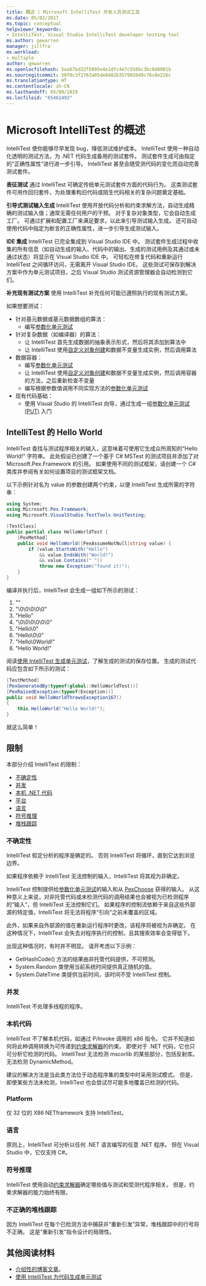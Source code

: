```yaml
---
title: 概述 | Microsoft IntelliTest 开发人员测试工具
ms.date: 05/02/2017
ms.topic: conceptual
helpviewer_keywords:
- IntelliTest, Visual Studio IntelliTest developer testing tool
ms.author: gewarren
manager: jillfra
ms.workload:
- multiple
author: gewarren
ms.openlocfilehash: 5aa67bd32f6895e4e1dfc4e7c558bc3bc0d8001b
ms.sourcegitcommit: 50f0c3f2763a05de8482b3579026d9c76c0e226c
ms.translationtype: HT
ms.contentlocale: zh-CN
ms.lasthandoff: 05/09/2019
ms.locfileid: "65461493"
---
```

# <a name="overview-of-microsoft-intellitest"></a>Microsoft IntelliTest 的概述

IntelliTest 使你能够尽早发现 bug，降低测试维护成本。 IntelliTest 使用一种自动化透明的测试方法，为 .NET 代码生成备用的测试套件。 测试套件生成可由指定的“正确性属性”进行进一步引导。 IntelliTest 甚至会随受测代码的变化而自动完善测试套件。

**表征测试** 通过 IntelliTest 可确定传统单元测试套件方面的代码行为。
这类测试套件可用作回归套件，为处理重构旧代码或陌生代码相关的复杂问题奠定基础。

**引导式测试输入生成** IntelliTest 使用开放代码分析和约束求解方法，自动生成精确的测试输入值；通常无需任何用户的干预。 对于复杂对象类型，它会自动生成工厂。 可通过扩展和配置工厂来满足要求，以此来引导测试输入生成。 还可自动使用代码中指定为断言的正确性属性，进一步引导生成测试输入。

**IDE 集成** IntelliTest 已完全集成到 Visual Studio IDE 中。 测试套件生成过程中收集的所有信息（如自动生成的输入、代码中的输出、生成的测试用例及其通过或未通过状态）将显示在 Visual Studio IDE 中。 可轻松在修复代码和重新运行 IntelliTest 之间循环访问，无需离开 Visual Studio IDE。
这些测试可保存到解决方案中作为单元测试项目，之后 Visual Studio 测试资源管理器会自动检测到它们。

**补充现有测试方案** 使用 IntelliTest 补充任何可能已遵照执行的现有测试方案。

如果想要测试：

* 针对基元数据或基元数据数组的算法：
  * 编写[参数化单元测试](test-generation.md#parameterized-unit-testing)
* 针对复杂数据（如编译器）的算法：
  * 让 IntelliTest 首先生成数据的抽象表示形式，然后将其添加到算法中
  * 让 IntelliTest 使用[自定义对象创建](input-generation.md#objects)和数据不变量生成实例，然后调用算法
* 数据容器：
  * 编写[参数化单元测试](test-generation.md#parameterized-unit-testing)
  * 让 IntelliTest 使用[自定义对象创建](input-generation.md#objects)和数据不变量生成实例，然后调用容器的方法，之后重新检查不变量
  * 编写根据参数值调用不同实现方法的[参数化单元测试](test-generation.md#parameterized-unit-testing)
* 现有代码基础：
  * 使用 Visual Studio 的 IntelliTest 向导，通过生成一组[参数化单元测试 (PUT)](test-generation.md#parameterized-unit-testing) 入门

## <a name="the-hello-world-of-intellitest"></a>IntelliTest 的 Hello World

IntelliTest 查找与测试程序相关的输入，这意味着可使用它生成众所周知的“Hello World!” 字符串。 此处假设已创建了一个基于 C# MSTest 的测试项目并添加了对 Microsoft.Pex.Framework 的引用。 如果使用不同的测试框架，请创建一个 C# 类库并参阅有关如何设置项目的测试框架文档。

以下示例针对名为 value 的参数创建两个约束，以便 IntelliTest 生成所需的字符串：

```csharp
using System;
using Microsoft.Pex.Framework;
using Microsoft.VisualStudio.TestTools.UnitTesting;

[TestClass]
public partial class HelloWorldTest {
    [PexMethod]
    public void HelloWorld([PexAssumeNotNull]string value) {
        if (value.StartsWith("Hello")
            && value.EndsWith("World!")
            && value.Contains(" "))
            throw new Exception("found it!");
    }
}
```

编译并执行后，IntelliTest 会生成一组如下所示的测试：

1. ""
2. "\0\0\0\0\0"
3. "Hello"
4. "\0\0\0\0\0\0"
5. "Hello\0"
6. "Hello\0\0"
7. "Hello\0World!"
8. "Hello World!"

阅读[使用 IntelliTest 生成单元测试](../../test/generate-unit-tests-for-your-code-with-intellitest.md)，了解生成的测试的保存位置。 生成的测试代码应包含如下所示的测试：

```csharp
[TestMethod]
[PexGeneratedBy(typeof(global::HelloWorldTest))]
[PexRaisedException(typeof(Exception))]
public void HelloWorldThrowsException167()
{
    this.HelloWorld("Hello World!");
}
```

就这么简单！

## <a name="limitations"></a>限制

本部分介绍 IntelliTest 的限制：

* [不确定性](#nondeterminism)
* [并发](#concurrency)
* [本机 .NET 代码](#native-code)
* [平台](#platform)
* [语言](#language)
* [符号推理](#symbolic-reasoning)
* [堆栈跟踪](#incorrect-stack-traces)

### <a name="nondeterminism"></a>不确定性

IntelliTest 假定分析的程序是确定的。 否则 IntelliTest 将循环，直到它达到浏览边界。

如果程序依赖于 IntelliTest 无法控制的输入，IntelliTest 将其视为非确定。

IntelliTest 控制提供给[参数化单元测试](test-generation.md#parameterized-unit-testing)的输入和从 [PexChoose](static-helper-classes.md#pexchoose) 获得的输入。
从这种意义上来说，对非托管代码或未检测代码的调用结果也会被视为已检测程序的“输入”，但 IntelliTest 无法控制它们。 如果程序的控制流依赖于来自这些外部源的特定值，IntelliTest 将无法将程序“引向”之前未覆盖的区域。

此外，如果来自外部源的值在重新运行程序时更改，该程序将被视为非确定。 在这种情况下，IntelliTest 会失去对程序执行的控制，且其搜索效率会变得低下。

出现这种情况时，有时并不明显。 请开考虑以下示例：

* GetHashCode() 方法的结果由非托管代码提供，不可预测。
* System.Random 类使用当前系统时间提供真正随机的值。
* System.DateTime 类提供当前时间，该时间不受 IntelliTest 控制。

### <a name="concurrency"></a>并发

IntelliTest 不处理多线程的程序。

### <a name="native-code"></a>本机代码

IntelliTest 不了解本机代码，如通过 P/Invoke 调用的 x86 指令。 它并不知道如何将此种调用转换为可传递到[约束求解器](input-generation.md#constraint-solver)的约束。
即使对于 .NET 代码，它也只可分析它检测的代码。 IntelliTest 无法检测 mscorlib 的某些部分，包括反射库。 无法检测 DynamicMethod。

建议的解决方法是当此类方法位于动态程序集的类型中时采用测试模式。 但是，即使某些方法未检测，IntelliTest 也会尝试尽可能多地覆盖已检测的代码。

### <a name="platform"></a>Platform

仅 32 位的 X86 NETframework 支持 IntelliTest。

### <a name="language"></a>语言

原则上，IntelliTest 可分析以任何 .NET 语言编写的任意 .NET 程序。 但在 Visual Studio 中，它仅支持 C#。

### <a name="symbolic-reasoning"></a>符号推理

IntelliTest 使用自动[约束求解器](input-generation.md#constraint-solver)确定哪些值与测试和受测代程序相关。 但是，约束求解器的能力始终有限。

### <a name="incorrect-stack-traces"></a>不正确的堆栈跟踪

因为 IntelliTest 在每个已检测方法中捕获并“重新引发”异常，堆栈跟踪中的行号将不正确。 这是“重新引发”指令设计的局限性。

## <a name="further-reading"></a>其他阅读材料

* [介绍性的博客文章](https://devblogs.microsoft.com/devops/introducing-smart-unit-tests/)。
* [使用 IntelliTest 为代码生成单元测试](../../test/generate-unit-tests-for-your-code-with-intellitest.md)

